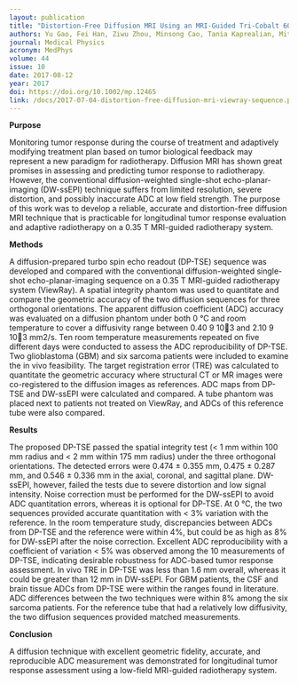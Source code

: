 ```yaml
---
layout: publication
title: "Distortion-Free Diffusion MRI Using an MRI-Guided Tri-Cobalt 60 Radiotherapy System: Sequence Verification and Preliminary Clinical Experience"
authors: Yu Gao, Fei Han, Ziwu Zhou, Minsong Cao, Tania Kaprealian, Mitchell Kamrava, Chenyang Wang, Jack Neylon, Daniel A. Low, Yingli Yang, and Peng Hu
journal: Medical Physics
acronym: MedPhys
volume: 44
issue: 10
date: 2017-08-12
year: 2017
doi: https://doi.org/10.1002/mp.12465
link: /docs/2017-07-04-distortion-free-diffusion-mri-viewray-sequence.pdf
---
```

**Purpose** 

Monitoring tumor response during the course of treatment and adaptively modifying treatment plan based on tumor biological feedback may represent a new paradigm for radiotherapy. Diffusion MRI has shown great promises in assessing and predicting tumor response to radiotherapy. However, the conventional diffusion-weighted single-shot echo-planar-imaging (DW-ssEPI) technique suffers from limited resolution, severe distortion, and possibly inaccurate ADC at low field strength. The purpose of this work was to develop a reliable, accurate and distortion-free diffusion MRI technique that is practicable for longitudinal tumor response evaluation and adaptive radiotherapy on a 0.35 T MRI-guided radiotherapy system. 

**Methods**

A diffusion-prepared turbo spin echo readout (DP-TSE) sequence was developed and compared with the conventional diffusion-weighted single-shot echo-planar-imaging sequence on a 0.35 T MRI-guided radiotherapy system (ViewRay). A spatial integrity phantom was used to quantitate and compare the geometric accuracy of the two diffusion sequences for three orthogonal orientations. The apparent diffusion coefficient (ADC) accuracy was evaluated on a diffusion phantom under both 0 °C and room temperature to cover a diffusivity range between 0.40 9 103 and 2.10 9 103 mm2/s. Ten room temperature measurements repeated on five different days were conducted to assess the ADC reproducibility of DP-TSE. Two glioblastoma (GBM) and six sarcoma patients were included to examine the in vivo feasibility. The target registration error (TRE) was calculated to quantitate the geometric accuracy where structural CT or MR images were co-registered to the diffusion images as references. ADC maps from DP-TSE and DW-ssEPI were calculated and compared. A tube phantom was placed next to patients not treated on ViewRay, and ADCs of this reference tube were also compared. 

**Results** 

The proposed DP-TSE passed the spatial integrity test (< 1 mm within 100 mm radius and < 2 mm within 175 mm radius) under the three orthogonal orientations. The detected errors were 0.474 ± 0.355 mm, 0.475 ± 0.287 mm, and 0.546 ± 0.336 mm in the axial, coronal, and sagittal plane. DW-ssEPI, however, failed the tests due to severe distortion and low signal intensity. Noise correction must be performed for the DW-ssEPI to avoid ADC quantitation errors, whereas it is optional for DP-TSE. At 0 °C, the two sequences provided accurate quantitation with < 3% variation with the reference. In the room temperature study, discrepancies between ADCs from DP-TSE and the reference were within 4%, but could be as high as 8% for DW-ssEPI after the noise correction. Excellent ADC reproducibility with a coefficient of variation < 5% was observed among the 10 measurements of DP-TSE, indicating desirable robustness for ADC-based tumor response assessment. In vivo TRE in DP-TSE was less than 1.6 mm overall, whereas it could be greater than 12 mm in DW-ssEPI. For GBM patients, the CSF and brain tissue ADCs from DP-TSE were within the ranges found in literature. ADC differences between the two techniques were within 8% among the six sarcoma patients. For the reference tube that had a relatively low diffusivity, the two diffusion sequences provided matched measurements. 

**Conclusion** 

A diffusion technique with excellent geometric fidelity, accurate, and reproducible ADC measurement was demonstrated for longitudinal tumor response assessment using a low-field MRI-guided radiotherapy system. 
